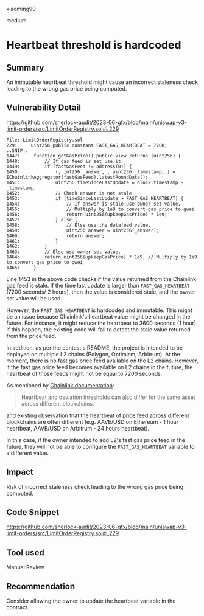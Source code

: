 xiaoming90

medium

# Heartbeat threshold is hardcoded

## Summary

An immutable heartbeat threshold might cause an incorrect staleness check leading to the wrong gas price being computed.

## Vulnerability Detail

https://github.com/sherlock-audit/2023-06-gfx/blob/main/uniswap-v3-limit-orders/src/LimitOrderRegistry.sol#L229

```solidity
File: LimitOrderRegistry.sol
229:     uint256 public constant FAST_GAS_HEARTBEAT = 7200;
..SNIP..
1447:     function getGasPrice() public view returns (uint256) {
1448:         // If gas feed is set use it.
1449:         if (fastGasFeed != address(0)) {
1450:             (, int256 _answer, , uint256 _timestamp, ) = IChainlinkAggregator(fastGasFeed).latestRoundData();
1451:             uint256 timeSinceLastUpdate = block.timestamp - _timestamp;
1452:             // Check answer is not stale.
1453:             if (timeSinceLastUpdate > FAST_GAS_HEARTBEAT) {
1454:                 // If answer is stale use owner set value.
1455:                 // Multiply by 1e9 to convert gas price to gwei
1456:                 return uint256(upkeepGasPrice) * 1e9;
1457:             } else {
1458:                 // Else use the datafeed value.
1459:                 uint256 answer = uint256(_answer);
1460:                 return answer;
1461:             }
1462:         }
1463:         // Else use owner set value.
1464:         return uint256(upkeepGasPrice) * 1e9; // Multiply by 1e9 to convert gas price to gwei
1465:     }
```

Line 1453 in the above code checks if the value returned from the Chainlink gas feed is stale. If the time last update is larger than `FAST_GAS_HEARTBEAT` (7200 seconds/ 2 hours), then the value is considered stale, and the owner set value will be used.

However, the `FAST_GAS_HEARTBEAT` is hardcoded and immutable. This might be an issue because Chainlink's heartbeat value might be changed in the future. For instance, it might reduce the heartbeat to 3600 seconds (1 hour). If this happen, the existing code will fail to detect the stale value returned from the price feed.

In addition, as per the contest's README, the project is intended to be deployed on multiple L2 chains (Polygon, Optimism, Arbitrum). At the moment, there is no fast gas price feed available on the L2 chains. However, if the fast gas price feed becomes available on L2 chains in the future, the heartbeat of those feeds might not be equal to 7200 seconds.

As mentioned by [Chainlink documentation](https://docs.chain.link/data-feeds):

> Heartbeat and deviation thresholds can also differ for the same asset across different blockchains. 

and existing observation that the heartbeat of price feed across different blockchains are often different (e.g. AAVE/USD on Ethereum - 1 hour heartbeat, AAVE/USD on Arbitrum - 24 hours heartbeat).

In this case, if the owner intended to add L2's fast gas price feed in the future, they will not be able to configure the `FAST_GAS_HEARTBEAT` variable to a different value.

## Impact

Risk of incorrect staleness check leading to the wrong gas price being computed.

## Code Snippet

https://github.com/sherlock-audit/2023-06-gfx/blob/main/uniswap-v3-limit-orders/src/LimitOrderRegistry.sol#L229

## Tool used

Manual Review

## Recommendation

Consider allowing the owner to update the heartbeat variable in the contract.